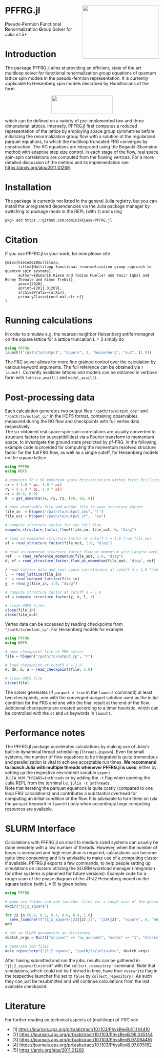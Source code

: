 # PFFRG.jl <img src=https://github.com/dominikkiese/PFFRG.jl/blob/main/logo.png align="right" height="175" width="250">

**P**seudo-**F**ermion **F**unctional **R**enormalization **G**roup Solver for Julia v.1.5*

# Introduction

The package PFFRG.jl aims at providing an efficient, state of the art multiloop solver for functional renormalization group equations of quantum lattice spin models in the pseudo-fermion representation. It is currently applicable to Heisenberg spin models described by Hamiltonians of the form

<p align="center">
  <img src=https://github.com/dominikkiese/PFFRG.jl/blob/main/hamiltonian.png height="60" width="200">
</p>
 
which can be defined on a variety of pre-implemented two and three dimensional lattices. Internally, PFFRG.jl first computes a reduced representation of the lattice by employing space group symmetries before initializing the renormalization group flow with a solution of the regularized parquet equations, to which the multiloop truncated FRG converges by construction. The RG equations are integrated using the Bogacki-Shampine method with adaptive step size control. In each stage of the flow, real space spin-spin correlations are computed from the flowing vertices. For a more detailed discussion of the method and its implementation see https://arxiv.org/abs/2011.01269.

# Installation 

The package is currently not listed in the general Julia registry, but you can install the unregistered dependencies via the Julia package manager by switching to package mode in the REPL (with `]`) and using

```julia
pkg> add https://github.com/dominikkiese/PFFRG.jl
```

# Citation

If you use PFFRG.jl in your work, for now please cite 

```
@misc{kiese2020multiloop,
      title={Multiloop functional renormalization group approach to quantum spin systems}, 
      author={Dominik Kiese and Tobias Mueller and Yasir Iqbal and Ronny Thomale and Simon Trebst},
      year={2020},
      eprint={2011.01269},
      archivePrefix={arXiv},
      primaryClass={cond-mat.str-el}
}
```

# Running calculations

In order to simulate e.g. the nearest-neighbor Heisenberg antiferromagnet on the square lattice for a lattice truncation L = 3 simply do

```julia
using PFFRG
launch!("/path/to/output", "square", 3, "heisenberg", "su2", [1.0])
```

The FRG solver allows for more fine grained control over the calculation by various keyword arguments. The full reference can be obtained via `?launch!`. Currently available lattices and models can be obtained in verbose form with `lattice_avail()` and `model_avail()`.

# Post-processing data

Each calculation generates two output files `"/path/to/output_obs"` and `"/path/to/output_cp"` in the HDF5 format, containing observables measured during the RG flow and checkpoints with full vertex data respectively. <br>
The so-obtained real space spin-spin correlations are usually converted to structure factors (or susceptibilities) via a Fourier transform to momentum space, to investigate the ground state predicted by pf-FRG. In the following, example code is provided for computing the momentum resolved structure factor for the full FRG flow, as well as a single cutoff, for Heisenberg models on the square lattice. 

```julia
using PFFRG
using HDF5

# generate 50 x 50 momentum space discretization within first Brillouin zone of the square lattice 
rx = (-1.0 * pi, 1.0 * pi)
ry = (-1.0 * pi, 1.0 * pi)
rz = (0.0, 0.0)
k  = get_momenta(rx, ry, rz, (50, 50, 0))

# open observable file and output file to save structure factor
file_in  = h5open("/path/to/output_obs", "r")
file_out = h5open("/path/to/output_sf",  "cw")

# compute structure factor for the full flow 
compute_structure_factor_flow!(file_in, file_out, k, "diag")

# read so-computed structure factor at cutoff Λ = 1.0 from file_out
sf = read_structure_factor(file_out, 1.0, "diag")

# read so-computed structure factor flow at momentum with largest amplitude with respect to reference scale Λ = 1.0
ref   = read_reference_momentum(file_out, 1.0, "diag")
Λ, sf = read_structure_factor_flow_at_momentum(file_out, "diag", ref)

# read lattice data and real space correlations at cutoff Λ = 1.0 from file_in
l  = read_lattice(file_in)
r  = read_reduced_lattice(file_in)
χ  = read_χ(file_in, 1.0, "diag")

# compute structure factor at cutoff Λ = 1.0
sf = compute_structure_factor(χ, k, l, r)

# close HDF5 files
close(file_in)
close(file_out)
```

Vertex data can be accessed by reading checkpoints from `"/path/to/output_cp"`. For Heisenberg models for example

```julia
using PFFRG 
using HDF5

# open checkpoint file of FRG solver
file = h5open("/path/to/output_cp", "r")

# load checkpoint at cutoff Λ = 1.0
Λ, dΛ, m, a = read_checkpoint(file, 1.0)

# close HDF5 file 
close(file)
```

The solver generates (if `parquet = true` in the `launch!` command) at least two checkpoints, one with the converged parquet solution used as the initial condition for the FRG and one with the final result at the end of the flow. Additional checkpoints are created according to a timer heuristic, which can be controlled with the `ct` and `wt` keywords in `launch!`.

# Performance notes 

The PFFRG.jl package accelerates calculations by making use of Julia's built-in dynamical thread scheduling (`Threads.@spawn`). Even for small systems, the number of flow equations to be integrated is quite tremendous and parallelization is vital to achieve acceptable run times. **We recommend to launch Julia with multiple threads whenever PFFRG.jl is used**, either by setting up the respective enviroment variable `export JULIA_NUM_THREADS=$nthreads` or by adding the `-t` flag when opening the Julia REPL from the terminal i.e. `julia -t $nthreads`. <br>
Note that iterating the parquet equations is quite costly (compared to one loop FRG calculations) and contributes a substantial overhead for computing an initial condition of the flow. It is advisable to turn them on (via the `parquet` keyword in `launch!`) only when accordingly large computing resources are available.

# SLURM Interface

Calculations with PFFRG.jl on small to medium sized systems can usually be done remotely with a low number of threads. However, when the number of loops is increased and high resolution is required, calculations can become quite time consuming and it is advisable to make use of a computing cluster if available. PFFRG.jl exports a few commands, to help people setting up simulations on clusters utilizing the SLURM workload manager (integration for other systems is plannned for future versions). Example code for a rough scan of the phase diagram of the J1-J2 Heisenberg model on the square lattice (with L = 6) is given below.

```julia
using PFFRG

# make new folder and add launcher files for a rough scan of the phase diagram 
mkdir("j1j2_square")

for j2 in [0.0, 0.2, 0.4, 0.6, 0.8, 1.0]
  save_launcher!("j1j2_square/j2$(j2).jl", "j2$(j2)", "square", 6, "heisenberg", "su2", [1.0, j2])
end

# set up SLURM parameters as dictionary
sbatch_args = Dict(["account" => "my_account", "nodes" => "1", "ntasks" => "1", "cpus-per-task" => "8", "time" => "01:00:00", "partition" => "my_partition"])

# generate job files
make_repository!("j1j2_square", "/path/to/julia/exe", sbatch_args)
```

After having submitted and run the jobs, results can be gathered in `"j1j2_square/finished"` with the `collect_repository!` command. Note that simulations, which could not be finished in time, have their `overwrite` flag in the respective launcher file set to `false` by `collect_repository!`. As such they can just be resubmitted and will continue calculations from the last available checkpoint. 

# Literature

For further reading on technical aspects of (multiloop) pf-FRG see

* [1] https://journals.aps.org/prb/abstract/10.1103/PhysRevB.81.144410
* [2] https://journals.aps.org/prb/abstract/10.1103/PhysRevB.96.045144
* [3] https://journals.aps.org/prb/abstract/10.1103/PhysRevB.97.064416
* [4] https://journals.aps.org/prb/abstract/10.1103/PhysRevB.97.035162
* [5] https://arxiv.org/abs/2011.01268
